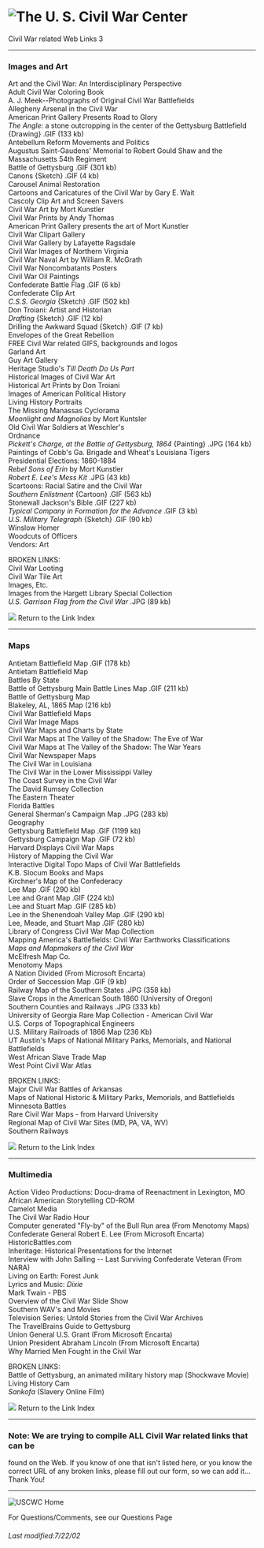 #  ![The U. S. Civil War Center](../images/uscwcm2.gif)  
Civil War related Web Links 3

  

* * *

###  Images and Art

Art and the Civil War: An Interdisciplinary Perspective  
Adult Civil War Coloring Book  
A. J. Meek--Photographs of Original Civil War Battlefields  
Allegheny Arsenal in the Civil War  
American Print Gallery Presents Road to Glory  
_The Angle:_ a stone outcropping in the center of the Gettysburg Battlefield
{Drawing} .GIF (133 kb)  
Antebellum Reform Movements and Politics  
Augustus Saint-Gaudens' Memorial to Robert Gould Shaw and the Massachusetts
54th Regiment  
Battle of Gettysburg .GIF (301 kb)  
Canons {Sketch} .GIF (4 kb)  
Carousel Animal Restoration  
Cartoons and Caricatures of the Civil War by Gary E. Wait  
Cascoly Clip Art and Screen Savers  
Civil War Art by Mort Kunstler  
Civil War Prints by Andy Thomas  
American Print Gallery presents the art of Mort Kunstler  
Civil War Clipart Gallery  
Civil War Gallery by Lafayette Ragsdale  
Civil War Images of Northern Virginia  
Civil War Naval Art by William R. McGrath  
Civil War Noncombatants Posters  
Civil War Oil Paintings  
Confederate Battle Flag .GIF (6 kb)  
Confederate Clip Art  
_C.S.S. Georgia_ {Sketch} .GIF (502 kb)  
Don Troiani: Artist and Historian  
_Drafting_ {Sketch} .GIF (12 kb)  
Drilling the Awkward Squad {Sketch} .GIF (7 kb)  
Envelopes of the Great Rebellion  
FREE Civil War related GIFS, backgrounds and logos  
Garland Art  
Guy Art Gallery  
Heritage Studio's _Till Death Do Us Part_  
Historical Images of Civil War Art  
Historical Art Prints by Don Troiani  
Images of American Political History  
Living History Portraits  
The Missing Manassas Cyclorama  
_Moonlight and Magnolias_ by Mort Kuntsler  
Old Civil War Soldiers at Weschler's  
Ordnance  
_Pickett's Charge, at the Battle of Gettysburg, 1864_ {Painting} .JPG (164 kb)  
Paintings of Cobb's Ga. Brigade and Wheat's Louisiana Tigers  
Presidential Elections: 1860-1884  
_Rebel Sons of Erin_ by Mort Kunstler  
_Robert E. Lee's Mess Kit_ .JPG (43 kb)  
Scartoons: Racial Satire and the Civil War  
_Southern Enlistment_ {Cartoon} .GIF (563 kb)  
Stonewall Jackson's Bible .GIF (227 kb)  
_Typical Company in Formation for the Advance_ .GIF (3 kb)  
_U.S. Military Telegraph_ {Sketch} .GIF (90 kb)  
Winslow Homer  
Woodcuts of Officers  
Vendors: Art

BROKEN LINKS:  
Civil War Looting  
Civil War Tile Art  
Images, Etc.  
Images from the Hargett Library Special Collection  
_U.S. Garrison Flag from the Civil War_ .JPG (89 kb)  

![](../images/back.gif) Return to the Link Index  
  

* * *

###  Maps

Antietam Battlefield Map .GIF (178 kb)  
Antietam Battlefield Map  
Battles By State  
Battle of Gettysburg Main Battle Lines Map .GIF (211 kb)  
Battle of Gettysburg Map  
Blakeley, AL, 1865 Map (216 kb)  
Civil War Battlefield Maps  
Civil War Image Maps  
Civil War Maps and Charts by State  
Civil War Maps at The Valley of the Shadow: The Eve of War  
Civil War Maps at The Valley of the Shadow: The War Years  
Civil War Newspaper Maps  
The Civil War in Louisiana  
The Civil War in the Lower Mississippi Valley  
The Coast Survey in the Civil War  
The David Rumsey Collection  
The Eastern Theater  
Florida Battles  
General Sherman's Campaign Map .JPG (283 kb)  
Geography  
Gettysburg Battlefield Map .GIF (1199 kb)  
Gettysburg Campaign Map .GIF (72 kb)  
Harvard Displays Civil War Maps  
History of Mapping the Civil War  
Interactive Digital Topo Maps of Civil War Battlefields  
K.B. Slocum Books and Maps  
Kirchner's Map of the Confederacy  
Lee Map .GIF (290 kb)  
Lee and Grant Map .GIF (224 kb)  
Lee and Stuart Map .GIF (285 kb)  
Lee in the Shenendoah Valley Map .GIF (290 kb)  
Lee, Meade, and Stuart Map .GIF (280 kb)  
Library of Congress Civil War Map Collection  
Mapping America's Battlefields: Civil War Earthworks Classifications  
_Maps and Mapmakers of the Civil War_  
McElfresh Map Co.  
Menotomy Maps  
A Nation Divided (From Microsoft Encarta)  
Order of Seccession Map .GIF (9 kb)  
Railway Map of the Southern States .JPG (358 kb)  
Slave Crops in the American South 1860 (University of Oregon)  
Southern Counties and Railways .JPG (333 kb)  
University of Georgia Rare Map Collection - American Civil War  
U.S. Corps of Topographical Engineers  
U.S. Military Railroads of 1866 Map (236 Kb)  
UT Austin's Maps of National Military Parks, Memorials, and National
Battlefields  
West African Slave Trade Map  
West Point Civil War Atlas

BROKEN LINKS:  
Major Civil War Battles of Arkansas  
Maps of National Historic & Military Parks, Memorials, and Battlefields  
Minnesota Battles  
Rare Civil War Maps - from Harvard University  
Regional Map of Civil War Sites (MD, PA, VA, WV)  
Southern Railways

![](../images/back.gif) Return to the Link Index  
  

* * *

###  Multimedia

Action Video Productions: Docu-drama of Reenactment in Lexington, MO  
African American Storytelling CD-ROM  
Camelot Media  
The Civil War Radio Hour  
Computer generated "Fly-by" of the Bull Run area (From Menotomy Maps)  
Confederate General Robert E. Lee (From Microsoft Encarta)  
HistoricBattles.com  
Inheritage: Historical Presentations for the Internet  
Interview with John Salling -- Last Surviving Confederate Veteran (From NARA)  
Living on Earth: Forest Junk  
Lyrics and Music: _Dixie_  
Mark Twain - PBS  
Overview of the Civil War Slide Show  
Southern WAV's and Movies  
Television Series: Untold Stories from the Civil War Archives  
The TravelBrains Guide to Gettysburg  
Union General U.S. Grant (From Microsoft Encarta)  
Union President Abraham Lincoln (From Microsoft Encarta)  
Why Married Men Fought in the Civil War

BROKEN LINKS:  
Battle of Gettysburg, an animated military history map (Shockwave Movie)  
Living History Cam  
_Sankofa_ (Slavery Online Film)

![](../images/back.gif) Return to the Link Index  
  

* * *

### Note: We are trying to compile ALL Civil War related links that can be
found on the Web. If you know of one that isn't listed here, or you know the
correct URL of any  broken links, please fill out our form, so we can add
it...  
Thank You!

* * *

![USCWC Home](../images/uscwcs.gif)

For Questions/Comments, see our Questions Page

###### Last modified:7/22/02  

